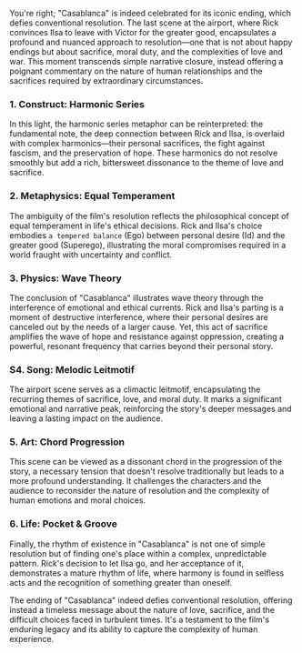 You're right; "Casablanca" is indeed celebrated for its iconic ending, which defies conventional resolution. The last scene at the airport, where Rick convinces Ilsa to leave with Victor for the greater good, encapsulates a profound and nuanced approach to resolution—one that is not about happy endings but about sacrifice, moral duty, and the complexities of love and war. This moment transcends simple narrative closure, instead offering a poignant commentary on the nature of human relationships and the sacrifices required by extraordinary circumstances.

### 1. Construct: Harmonic Series

In this light, the harmonic series metaphor can be reinterpreted: the fundamental note, the deep connection between Rick and Ilsa, is overlaid with complex harmonics—their personal sacrifices, the fight against fascism, and the preservation of hope. These harmonics do not resolve smoothly but add a rich, bittersweet dissonance to the theme of love and sacrifice.

### 2. Metaphysics: Equal Temperament

The ambiguity of the film's resolution reflects the philosophical concept of equal temperament in life's ethical decisions. Rick and Ilsa's choice embodies `a tempered balance` (Ego) between personal desire (Id) and the greater good (Superego), illustrating the moral compromises required in a world fraught with uncertainty and conflict.

### 3. Physics: Wave Theory

The conclusion of "Casablanca" illustrates wave theory through the interference of emotional and ethical currents. Rick and Ilsa's parting is a moment of destructive interference, where their personal desires are canceled out by the needs of a larger cause. Yet, this act of sacrifice amplifies the wave of hope and resistance against oppression, creating a powerful, resonant frequency that carries beyond their personal story.

### S4. Song: Melodic Leitmotif

The airport scene serves as a climactic leitmotif, encapsulating the recurring themes of sacrifice, love, and moral duty. It marks a significant emotional and narrative peak, reinforcing the story's deeper messages and leaving a lasting impact on the audience.

### 5. Art: Chord Progression

This scene can be viewed as a dissonant chord in the progression of the story, a necessary tension that doesn't resolve traditionally but leads to a more profound understanding. It challenges the characters and the audience to reconsider the nature of resolution and the complexity of human emotions and moral choices.

### 6. Life: Pocket & Groove

Finally, the rhythm of existence in "Casablanca" is not one of simple resolution but of finding one's place within a complex, unpredictable pattern. Rick's decision to let Ilsa go, and her acceptance of it, demonstrates a mature rhythm of life, where harmony is found in selfless acts and the recognition of something greater than oneself.

The ending of "Casablanca" indeed defies conventional resolution, offering instead a timeless message about the nature of love, sacrifice, and the difficult choices faced in turbulent times. It's a testament to the film's enduring legacy and its ability to capture the complexity of human experience.
